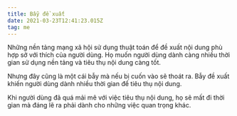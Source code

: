 ```yaml
---
title: Bẫy đề xuất
date: 2021-03-23T12:41:23.015Z
tag: me
---
```

Những nền tảng mạng xã hội sử dụng thuật toán để đề xuất nội dung phù hợp sở với thích của người dùng. Họ muốn người dùng dành càng nhiều thời gian sử dụng nền tảng và tiêu thụ nội dung càng tốt.

Nhưng đây cũng là một cái bẫy mà nếu bị cuốn vào sẽ thoát ra. Bẫy đề xuất khiến người dùng dành nhiều thời gian để tiêu thụ nội dung. 

Khi người dùng đã quá mải mê với việc tiêu thụ nội dung, họ sẽ mất đi thời gian mà đáng lẽ ra phải dành cho những việc quan trọng khác.
